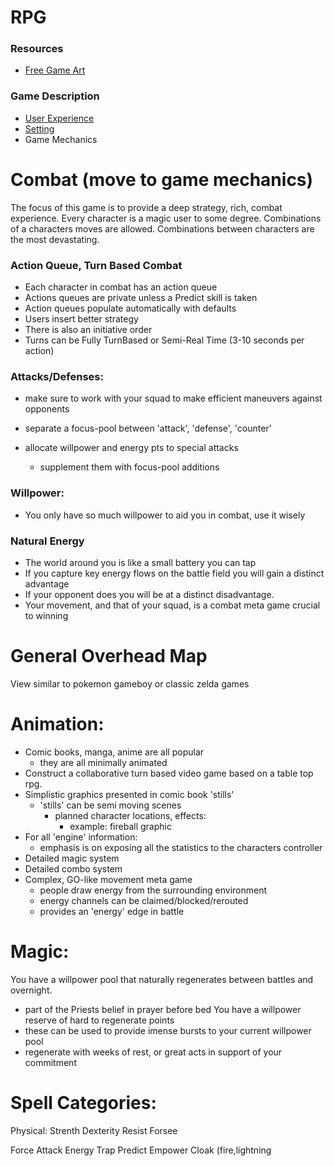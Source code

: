 RPG
===

### Resources
* [Free Game Art](http://opengameart.org/)

### Game Description 
* [User Experience](USER_EXPERIENCE.md)
* [Setting](SETTING.md)
* Game Mechanics


Combat (move to game mechanics)
======
The focus of this game is to provide a deep strategy, rich, combat experience.
Every character is a magic user to some degree.
Combinations of a characters moves are allowed.
Combinations between characters are the most devastating.

### Action Queue, Turn Based Combat
* Each character in combat has an action queue
* Actions queues are private unless a Predict skill is taken
* Action queues populate automatically with defaults
* Users insert better strategy
* There is also an initiative order
* Turns can be Fully TurnBased or Semi-Real Time (3-10 seconds per action)

### Attacks/Defenses:
* make sure to work with your squad to make efficient maneuvers against opponents
* separate a focus-pool between 'attack', 'defense', 'counter'

* allocate willpower and energy pts to special attacks
	* supplement them with focus-pool additions

### Willpower:
* You only have so much willpower to aid you in combat, use it wisely

### Natural Energy
* The world around you is like a small battery you can tap
* If you capture key energy flows on the battle field you will gain a distinct advantage
* If your opponent does you will be at a distinct disadvantage.
* Your movement, and that of your squad, is a combat meta game crucial to winning

General Overhead Map
====================
View similar to pokemon gameboy or classic zelda games


Animation:
==========
* Comic books, manga, anime are all popular
	* they are all minimally animated
* Construct a collaborative turn based video game based on a table top rpg.
* Simplistic graphics presented in comic book 'stills'
	* 'stills' can be semi moving scenes
		* planned character locations, effects:
			* example: fireball graphic
* For all 'engine' information:
	* emphasis is on exposing all the statistics to the characters controller
* Detailed magic system
* Detailed combo system
* Complex, GO-like movement meta game
	* people draw energy from the surrounding environment
	* energy channels can be claimed/blocked/rerouted
	* provides an 'energy' edge in battle

Magic:
======

You have a willpower pool that naturally regenerates between battles and overnight.
* part of the Priests belief in prayer before bed
You have a willpower reserve of hard to regenerate points
* these can be used to provide imense bursts to your current willpower pool
* regenerate with weeks of rest, or great acts in support of your commitment

Spell Categories:
=================
Physical:
	Strenth
	Dexterity
	Resist
  Forsee	

Force Attack
Energy Trap
Predict
Empower
Cloak (fire,lightning
